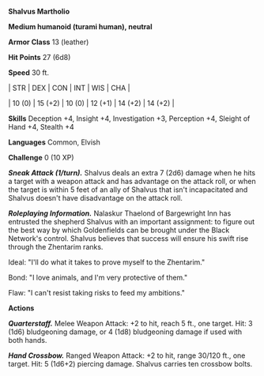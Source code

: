**Shalvus Martholio**

**Medium humanoid (turami human), neutral**

**Armor Class** 13 (leather)

**Hit Points** 27 (6d8)

**Speed** 30 ft.

|   STR   |   DEX   |   CON   |   INT   |   WIS   |   CHA   |
  
| 10 (0) | 15 (+2) | 10 (0) | 12 (+1) | 14 (+2) | 14 (+2) |

**Skills** Deception +4, Insight +4, Investigation +3, Perception +4, Sleight of Hand +4, Stealth +4

**Languages** Common, Elvish

**Challenge** 0 (10 XP)

***Sneak Attack (1/turn).*** Shalvus deals an extra 7 (2d6) damage when he hits a target with a weapon attack and has advantage on the attack roll, or when the target is within 5 feet of an ally of Shalvus that isn't incapacitated and Shalvus doesn't have disadvantage on the attack roll.

***Roleplaying Information.*** Nalaskur Thaelond of Bargewright Inn has entrusted the shepherd Shalvus with an important assignment: to figure out the best way by which Goldenfields can be brought under the Black Network's control. Shalvus believes that success will ensure his swift rise through the Zhentarim ranks.

Ideal: "I'll do what it takes to prove myself to the Zhentarim."

Bond: "I love animals, and I'm very protective of them."

Flaw: "I can't resist taking risks to feed my ambitions."

**Actions**

***Quarterstaff.*** Melee Weapon Attack: +2 to hit, reach 5 ft., one target. Hit: 3 (1d6) bludgeoning damage, or 4 (1d8) bludgeoning damage if used with both hands.

***Hand Crossbow.*** Ranged Weapon Attack: +2 to hit, range 30/120 ft., one target. Hit: 5 (1d6+2) piercing damage. Shalvus carries ten crossbow bolts.


